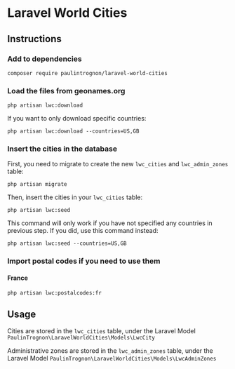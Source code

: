 # Laravel World Cities

## Instructions

### Add to dependencies

```
composer require paulintrognon/laravel-world-cities
```

### Load the files from geonames.org

```
php artisan lwc:download
```

If you want to only download specific countries:

```
php artisan lwc:download --countries=US,GB
```

### Insert the cities in the database

First, you need to migrate to create the new `lwc_cities` and `lwc_admin_zones` table:

```
php artisan migrate
```

Then, insert the cities in your `lwc_cities` table:

```
php artisan lwc:seed
```
This command will only work if you have not specified any countries in previous step. If you did, use this command instead:
```
php artisan lwc:seed --countries=US,GB
```

### Import postal codes if you need to use them

#### France

```
php artisan lwc:postalcodes:fr
```

## Usage

Cities are stored in the `lwc_cities` table, under the Laravel Model `PaulinTrognon\LaravelWorldCities\Models\LwcCity`

Administrative zones are stored in the `lwc_admin_zones` table, under the Laravel Model `PaulinTrognon\LaravelWorldCities\Models\LwcAdminZones`